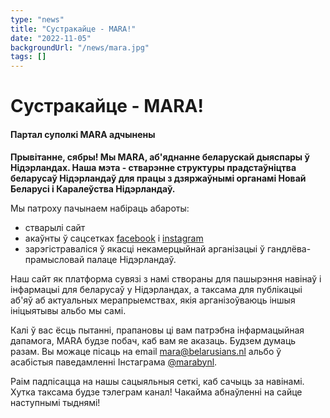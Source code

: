 ```yaml
---
type: "news"
title: "Сустракайце - MARA!"
date: "2022-11-05"
backgroundUrl: "/news/mara.jpg"
tags: []
---
```


# Сустракайце - MARA!
#### Партал суполкі MARA адчынены

**Прывітанне, сябры! Мы MARA, аб'яднанне беларускай дыяспары ў Нідэрландах. Наша мэта - стварэнне структуры прадстаўніцтва 
беларусаў Нідэрландаў для працы з дзяржаўнымі органамі Новай Беларусі і Каралеўства Нідэрландаў.**

Мы патроху пачынаем набіраць абароты:
* стварылі сайт
* акаўнты ў сацсетках [facebook](https://facebook.com/marabynl) і [instagram](https://www.instagram.com/marabynl/)
* зарэгістраваліся ў якасці некамерцыйнай арганізацыі ў гандлёва-прамысловай палаце Нідэрландаў. 

Наш сайт як платформа сувязі з намі створаны для пашырэння навінаў і інфармацыі для беларусаў у Нідэрландах, а таксама для
публікацыі аб'яў аб актуальных мерапрыемствах, якія арганізоўваюць іншыя ініцыятывы альбо мы самі.

Калі ў вас ёсць пытанні, прапановы ці вам патрэбна інфармацыйная дапамога, MARA будзе побач, каб вам яе аказаць. 
Будзем думаць разам. Вы можаце пісаць на email [mara@belarusians.nl](mailto:mara@belarusians.nl) альбо ў асабістыя паведамленні Інстаграма [@marabynl](https://www.instagram.com/marabynl/).

Раім падпісацца на нашы сацыяльныя сеткі, каб сачыць за навінамі. Хутка таксама будзе тэлеграм канал! Чакайма абнаўленні на сайце наступнымі тыднямі!

